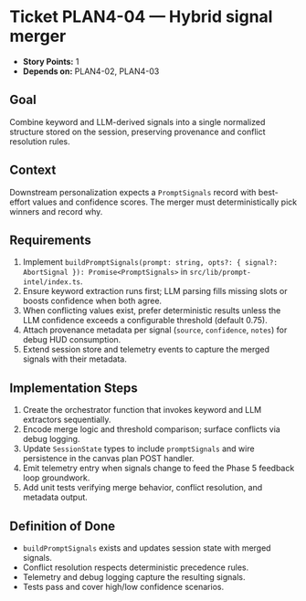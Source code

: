 # Ticket PLAN4-04 — Hybrid signal merger

- **Story Points:** 1
- **Depends on:** PLAN4-02, PLAN4-03

## Goal
Combine keyword and LLM-derived signals into a single normalized structure stored on the session, preserving provenance and conflict resolution rules.

## Context
Downstream personalization expects a `PromptSignals` record with best-effort values and confidence scores. The merger must deterministically pick winners and record why.

## Requirements
1. Implement `buildPromptSignals(prompt: string, opts?: { signal?: AbortSignal }): Promise<PromptSignals>` in `src/lib/prompt-intel/index.ts`.
2. Ensure keyword extraction runs first; LLM parsing fills missing slots or boosts confidence when both agree.
3. When conflicting values exist, prefer deterministic results unless the LLM confidence exceeds a configurable threshold (default 0.75).
4. Attach provenance metadata per signal (`source`, `confidence`, `notes`) for debug HUD consumption.
5. Extend session store and telemetry events to capture the merged signals with their metadata.

## Implementation Steps
1. Create the orchestrator function that invokes keyword and LLM extractors sequentially.
2. Encode merge logic and threshold comparison; surface conflicts via debug logging.
3. Update `SessionState` types to include `promptSignals` and wire persistence in the canvas plan POST handler.
4. Emit telemetry entry when signals change to feed the Phase 5 feedback loop groundwork.
5. Add unit tests verifying merge behavior, conflict resolution, and metadata output.

## Definition of Done
- `buildPromptSignals` exists and updates session state with merged signals.
- Conflict resolution respects deterministic precedence rules.
- Telemetry and debug logging capture the resulting signals.
- Tests pass and cover high/low confidence scenarios.
